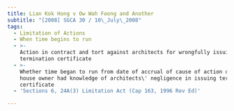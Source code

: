 ```yaml
---
title: Lian Kok Hong v Ow Wah Foong and Another
subtitle: "[2008] SGCA 30 / 10\_July\_2008"
tags:
  - Limitation of Actions
  - When time begins to run
  - >-
    Action in contract and tort against architects for wrongfully issuing
    termination certificate
  - >-
    Whether time began to run from date of accrual of cause of action or date
    house owner had knowledge of architects\' negligence in issuing termination
    certificate
  - 'Sections 6, 24A(3) Limitation Act (Cap 163, 1996 Rev Ed)'

---
```



